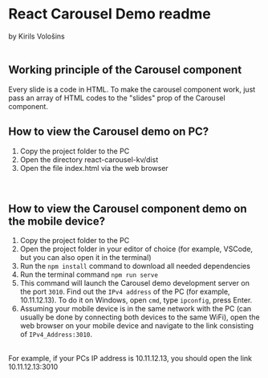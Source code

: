 # React Carousel Demo readme 
by Kirils Vološins
<br>
<br>
## Working principle of the Carousel component
Every slide is a code in HTML. To make the carousel component work, just pass an array of HTML codes to the "slides" prop of the Carousel component.
<br>

## How to view the Carousel demo on PC?
1. Copy the project folder to the PC
1. Open the directory react-carousel-kv/dist
1. Open the file index.html via the web browser
<br>

## How to view the Carousel component demo on the mobile device?
1. Copy the project folder to the PC
1. Open the project folder in your editor of choice (for example, VSCode, but you can also open it in the terminal)
1. Run the ```npm install``` command to download all needed dependencies
1. Run the terminal command ```npm run serve```
1. This command will launch the Carousel demo development server on the port ```3010```. Find out the ```IPv4 address``` of the PC (for example, 10.11.12.13). To do it on Windows, open ```cmd```, type ```ipconfig```, press Enter.
1. Assuming your mobile device is in the same network with the PC (can usually be done by connecting both devices to the same WiFi), open the web browser on your mobile device and navigate to the link consisting of ```IPv4_Address:3010```.
<br>
For example, if your PCs IP address is 10.11.12.13, you should open the link 10.11.12.13:3010